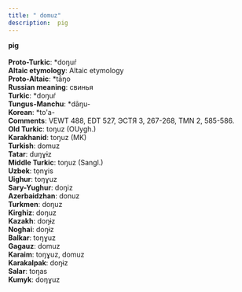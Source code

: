 ```yaml
---
title: " domuz"
description:  pig
---
```

<p data-pagefind-weight="0.5">
<strong> pig</strong><br><br>
<strong>Proto-Turkic</strong>:  *doŋuŕ<br>
<strong>Altaic etymology</strong>:  Altaic etymology<br>
<strong> Proto-Altaic</strong>:  *tā̀ŋo<br>
<strong>Russian meaning</strong>:  свинья<br>
<strong>Turkic</strong>:  *doŋuŕ<br>
<strong>Tungus-Manchu</strong>:  *dāŋu-<br>
<strong>Korean</strong>:  *to'a-<br>
<strong>Comments</strong>:  VEWT 488, EDT 527, ЭСТЯ 3, 267-268, TMN 2, 585-586.<br>
<strong>Old Turkic</strong>:  toŋuz (OUygh.)<br>
<strong>Karakhanid</strong>:  toŋuz (MK)<br>
<strong>Turkish</strong>:  domuz<br>
<strong>Tatar</strong>:  duŋɣɨz<br>
<strong>Middle Turkic</strong>:  toŋuz (Sangl.)<br>
<strong>Uzbek</strong>:  tọnɣis<br>
<strong>Uighur</strong>:  toŋɣuz<br>
<strong>Sary-Yughur</strong>:  doŋiz<br>
<strong>Azerbaidzhan</strong>:  donuz<br>
<strong>Turkmen</strong>:  doŋuz<br>
<strong>Kirghiz</strong>:  doŋuz<br>
<strong>Kazakh</strong>:  doŋɨz<br>
<strong>Noghai</strong>:  doŋɨz<br>
<strong>Balkar</strong>:  toŋɣuz<br>
<strong>Gagauz</strong>:  domuz<br>
<strong>Karaim</strong>:  toŋɣuz, domuz<br>
<strong>Karakalpak</strong>:  doŋɨz<br>
<strong>Salar</strong>:  toŋas<br>
<strong>Kumyk</strong>:  doŋɣuz<br>

</p>
